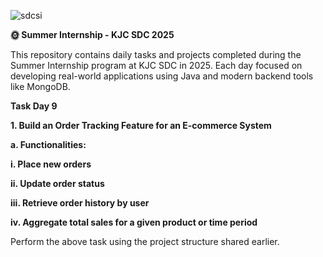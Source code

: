 ![sdcsi](https://github.com/user-attachments/assets/b0f238c1-4187-4e67-ba2d-9a52a8884c1f)

**🌞 Summer Internship - KJC SDC 2025**


This repository contains daily tasks and projects completed during the Summer Internship program at KJC SDC in 2025. Each day focused on developing real-world applications using Java and modern backend tools like MongoDB.





**Task Day 9**

**1. Build an Order Tracking Feature for an E-commerce System**
   
**a. Functionalities:** 

**i. Place new orders** 

**ii. Update order status**

**iii. Retrieve order history by user**

**iv. Aggregate total sales for a given product or time period**

Perform the above task using the project structure shared earlier. 

